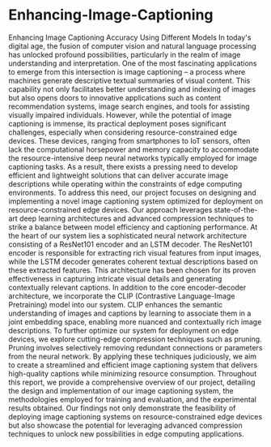 # Enhancing-Image-Captioning
Enhancing Image Captioning Accuracy Using Different Models
In today's digital age, the fusion of computer vision and natural language processing has unlocked profound 
possibilities, particularly in the realm of image understanding and interpretation. One of the most 
fascinating applications to emerge from this intersection is image captioning – a process where machines 
generate descriptive textual summaries of visual content. This capability not only facilitates better 
understanding and indexing of images but also opens doors to innovative applications such as content 
recommendation systems, image search engines, and tools for assisting visually impaired individuals. 
However, while the potential of image captioning is immense, its practical deployment poses significant 
challenges, especially when considering resource-constrained edge devices. These devices, ranging from 
smartphones to IoT sensors, often lack the computational horsepower and memory capacity to 
accommodate the resource-intensive deep neural networks typically employed for image captioning tasks. 
As a result, there exists a pressing need to develop efficient and lightweight solutions that can deliver 
accurate image descriptions while operating within the constraints of edge computing environments. 
To address this need, our project focuses on designing and implementing a novel image captioning system 
optimized for deployment on resource-constrained edge devices. Our approach leverages state-of-the-art 
deep learning architectures and advanced compression techniques to strike a balance between model 
efficiency and captioning performance. 
At the heart of our system lies a sophisticated neural network architecture consisting of a ResNet101 
encoder and an LSTM decoder. The ResNet101 encoder is responsible for extracting rich visual features 
from input images, while the LSTM decoder generates coherent textual descriptions based on these 
extracted features. This architecture has been chosen for its proven effectiveness in capturing intricate visual 
details and generating contextually relevant captions. 
In addition to the core encoder-decoder architecture, we incorporate the CLIP (Contrastive Language-Image 
Pretraining) model into our system. CLIP enhances the semantic understanding of images and captions by 
learning to associate them in a joint embedding space, enabling more nuanced and contextually rich image 
descriptions. 
To further optimize our system for deployment on edge devices, we explore cutting-edge compression 
techniques such as pruning. Pruning involves selectively removing redundant connections or parameters 
from the neural network. By applying these techniques judiciously, we aim to create a streamlined and 
efficient image captioning system that delivers high-quality captions while minimizing resource 
consumption. 
Throughout this report, we provide a comprehensive overview of our project, detailing the design and 
implementation of our image captioning system, the methodologies employed for training and evaluation, 
and the experimental results obtained. Our findings not only demonstrate the feasibility of deploying image 
captioning systems on resource-constrained edge devices but also showcase the potential for leveraging 
advanced compression techniques to unlock new possibilities in edge computing applications.
